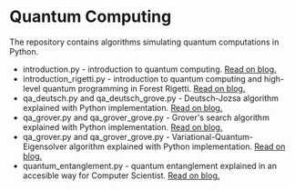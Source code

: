 # Quantum Computing

The repository contains algorithms simulating quantum computations in Python.

- introduction.py - introduction to quantum computing. [Read on blog.](http://dkopczyk.quantee.co.uk/quantum-computing-in-python-introduction/)
- introduction_rigetti.py - introduction to quantum computing and high-level quantum programming in Forest Rigetti. [Read on blog.](http://dkopczyk.quantee.co.uk/high-level-quantum-computing/)
- qa_deutsch.py and qa_deutsch_grove.py - Deutsch-Jozsa algorithm explained with Python implementation. [Read on blog.](http://dkopczyk.quantee.co.uk/deutschs-algorithm/)
- qa_grover.py and qa_grover_grove.py - Grover's search algorithm explained with Python implementation. [Read on blog.](http://dkopczyk.quantee.co.uk/grover-search/)
- qa_grover.py and qa_grover_grove.py - Variational-Quantum-Eigensolver algorithm explained with Python implementation. [Read on blog.](http://dkopczyk.quantee.co.uk/vqe/)
- quantum_entanglement.py - quantum entanglement explained in an accesible way for Computer Scientist. [Read on blog.](http://dkopczyk.quantee.co.uk/quantum-entanglement/)
